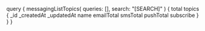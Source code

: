 query {
    messagingListTopics(
        queries: [],
        search: "[SEARCH]"
    ) {
        total
        topics {
            _id
            _createdAt
            _updatedAt
            name
            emailTotal
            smsTotal
            pushTotal
            subscribe
        }
    }
}
